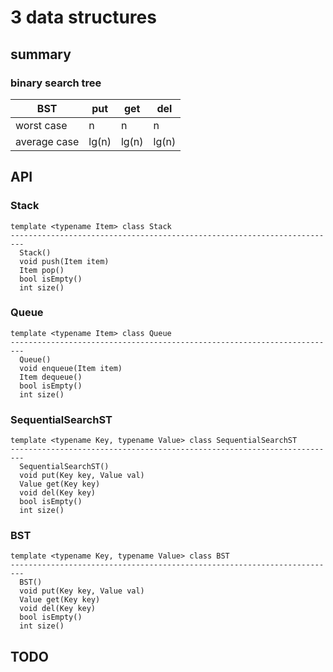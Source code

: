 # 3 data structures

## summary

### binary search tree

|BST         |put  |get  |del  |
|------------|-----|-----|-----|
|worst case  |n    |n    |n    |
|average case|lg(n)|lg(n)|lg(n)|

## API

### Stack

```
template <typename Item> class Stack
-------------------------------------------------------------------------
  Stack()
  void push(Item item)
  Item pop()
  bool isEmpty()     
  int size()
```

### Queue

```
template <typename Item> class Queue
-------------------------------------------------------------------------
  Queue()
  void enqueue(Item item)
  Item dequeue()
  bool isEmpty()     
  int size()
```

### SequentialSearchST

```
template <typename Key, typename Value> class SequentialSearchST
-------------------------------------------------------------------------
  SequentialSearchST()
  void put(Key key, Value val)
  Value get(Key key)
  void del(Key key)
  bool isEmpty()     
  int size()
```

### BST

```
template <typename Key, typename Value> class BST
-------------------------------------------------------------------------
  BST()
  void put(Key key, Value val)
  Value get(Key key)
  void del(Key key)
  bool isEmpty()     
  int size()
```

## TODO